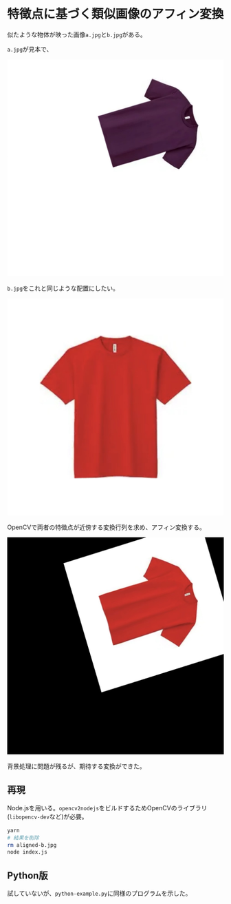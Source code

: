 # 特徴点に基づく類似画像のアフィン変換

似たような物体が映った画像`a.jpg`と`b.jpg`がある。

`a.jpg`が見本で、

![見本](./a.jpg)

`b.jpg`をこれと同じような配置にしたい。

![変換したい画像](./b.jpg)

OpenCVで両者の特徴点が近傍する変換行列を求め、アフィン変換する。

![変換した画像](./aligned-b.jpg)

背景処理に問題が残るが、期待する変換ができた。

## 再現

Node.jsを用いる。`opencv2nodejs`をビルドするためOpenCVのライブラリ(`libopencv-dev`など)が必要。

```bash
yarn
# 結果を削除
rm aligned-b.jpg
node index.js
```

## Python版

試していないが、`python-example.py`に同様のプログラムを示した。
